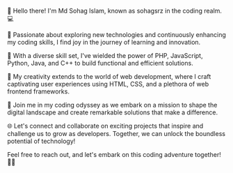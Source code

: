 👋 Hello there! I'm Md Sohag Islam, known as sohagsrz in the coding realm. 💻

🌱 Passionate about exploring new technologies and continuously enhancing my coding skills, I find joy in the journey of learning and innovation.

🚀 With a diverse skill set, I've wielded the power of PHP, JavaScript, Python, Java, and C++ to build functional and efficient solutions.

🎨 My creativity extends to the world of web development, where I craft captivating user experiences using HTML, CSS, and a plethora of web frontend frameworks.

🌟 Join me in my coding odyssey as we embark on a mission to shape the digital landscape and create remarkable solutions that make a difference.

🌐 Let's connect and collaborate on exciting projects that inspire and challenge us to grow as developers. Together, we can unlock the boundless potential of technology!

Feel free to reach out, and let's embark on this coding adventure together! 🚀✨
